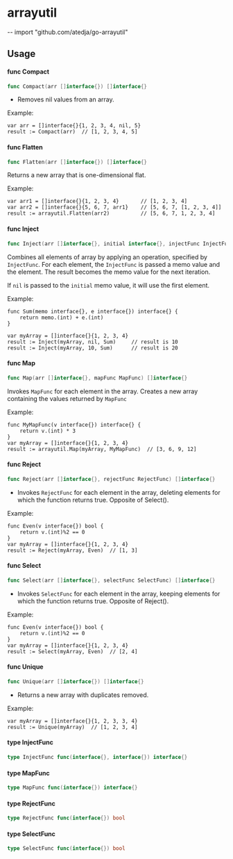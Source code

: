 # arrayutil
--
    import "github.com/atedja/go-arrayutil"


## Usage

#### func  Compact

```go
func Compact(arr []interface{}) []interface{}
```
* Removes nil values from an array.

Example:

    var arr = []interface{}{1, 2, 3, 4, nil, 5}
    result := Compact(arr)  // [1, 2, 3, 4, 5]

#### func  Flatten

```go
func Flatten(arr []interface{}) []interface{}
```
Returns a new array that is one-dimensional flat.

Example:

    var arr1 = []interface{}{1, 2, 3, 4}       // [1, 2, 3, 4]
    var arr2 = []interface{}{5, 6, 7, arr1}    // [5, 6, 7, [1, 2, 3, 4]]
    result := arrayutil.Flatten(arr2)          // [5, 6, 7, 1, 2, 3, 4]

#### func  Inject

```go
func Inject(arr []interface{}, initial interface{}, injectFunc InjectFunc) interface{}
```
Combines all elements of array by applying an operation, specified by
`InjectFunc`. For each element, the `InjectFunc` is passed a memo value and the
element. The result becomes the memo value for the next iteration.

If `nil` is passed to the `initial` memo value, it will use the first element.

Example:

    func Sum(memo interface{}, e interface{}) interface{} {
    	return memo.(int) + e.(int)
    }

    var myArray = []interface{}{1, 2, 3, 4}
    result := Inject(myArray, nil, Sum)     // result is 10
    result := Inject(myArray, 10, Sum)      // result is 20

#### func  Map

```go
func Map(arr []interface{}, mapFunc MapFunc) []interface{}
```
Invokes `MapFunc` for each element in the array. Creates a new array containing
the values returned by `MapFunc`

Example:

    func MyMapFunc(v interface{}) interface{} {
    	return v.(int) * 3
    }
    var myArray = []interface{}{1, 2, 3, 4}
    result := arrayutil.Map(myArray, MyMapFunc)  // [3, 6, 9, 12]

#### func  Reject

```go
func Reject(arr []interface{}, rejectFunc RejectFunc) []interface{}
```
* Invokes `RejectFunc` for each element in the array, deleting elements for
which the function returns true. Opposite of Select().

Example:

    func Even(v interface{}) bool {
    	return v.(int)%2 == 0
    }
    var myArray = []interface{}{1, 2, 3, 4}
    result := Reject(myArray, Even)  // [1, 3]

#### func  Select

```go
func Select(arr []interface{}, selectFunc SelectFunc) []interface{}
```
* Invokes `SelectFunc` for each element in the array, keeping elements for which
the function returns true. Opposite of Reject().

Example:

    func Even(v interface{}) bool {
    	return v.(int)%2 == 0
    }
    var myArray = []interface{}{1, 2, 3, 4}
    result := Select(myArray, Even)  // [2, 4]

#### func  Unique

```go
func Unique(arr []interface{}) []interface{}
```
* Returns a new array with duplicates removed.

Example:

    var myArray = []interface{}{1, 2, 3, 3, 4}
    result := Unique(myArray)  // [1, 2, 3, 4]

#### type InjectFunc

```go
type InjectFunc func(interface{}, interface{}) interface{}
```


#### type MapFunc

```go
type MapFunc func(interface{}) interface{}
```


#### type RejectFunc

```go
type RejectFunc func(interface{}) bool
```


#### type SelectFunc

```go
type SelectFunc func(interface{}) bool
```
